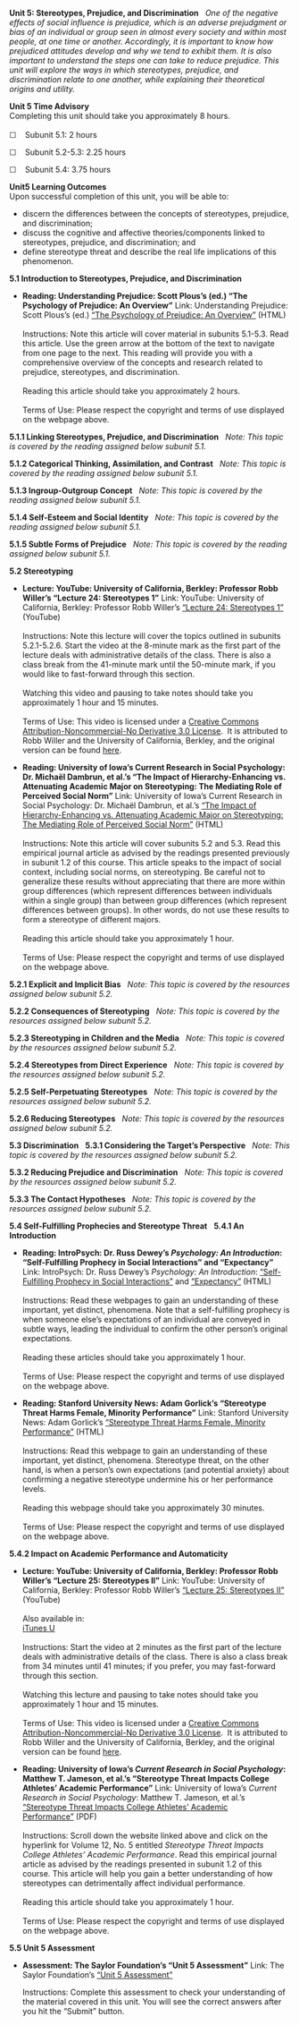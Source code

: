 **Unit 5: Stereotypes, Prejudice, and Discrimination** <span
id="5"></span> 
*One of the negative effects of social influence is prejudice, which is
an adverse prejudgment or bias of an individual or group seen in almost
every society and within most people, at one time or another.
Accordingly, it is important to know how prejudiced attitudes develop
and why we tend to exhibit them. It is also important to understand the
steps one can take to reduce prejudice. This unit will explore the ways
in which stereotypes, prejudice, and discrimination relate to one
another, while explaining their theoretical origins and utility.*

**Unit 5 Time Advisory**  
Completing this unit should take you approximately 8 hours.  
    
 ☐    Subunit 5.1: 2 hours  
  
 ☐    Subunit 5.2-5.3: 2.25 hours  
  
 ☐    Subunit 5.4: 3.75 hours

**Unit5 Learning Outcomes**  
Upon successful completion of this unit, you will be able to:
-   discern the differences between the concepts of stereotypes,
    prejudice, and discrimination;
-   discuss the cognitive and affective theories/components linked to
    stereotypes, prejudice, and discrimination; and
-   define stereotype threat and describe the real life implications of
    this phenomenon.

**5.1 Introduction to Stereotypes, Prejudice, and Discrimination** <span
id="5.1"></span> 
-   **Reading: Understanding Prejudice: Scott Plous’s (ed.) “The
    Psychology of Prejudice: An Overview”**
    Link: Understanding Prejudice: Scott Plous’s (ed.) [“The Psychology
    of Prejudice: An
    Overview”](http://www.understandingprejudice.org/apa/english/) (HTML)  
        
     Instructions: Note this article will cover material in subunits
    5.1-5.3. Read this article. Use the green arrow at the bottom of the
    text to navigate from one page to the next. This reading will
    provide you with a comprehensive overview of the concepts and
    research related to prejudice, stereotypes, and discrimination.   
        
     Reading this article should take you approximately 2 hours.  
        
     Terms of Use: Please respect the copyright and terms of use
    displayed on the webpage above.

**5.1.1 Linking Stereotypes, Prejudice, and Discrimination** <span
id="5.1.1"></span> 
*Note: This topic is covered by the reading assigned below subunit 5.1.*

**5.1.2 Categorical Thinking, Assimilation, and Contrast** <span
id="5.1.2"></span> 
*Note: This topic is covered by the reading assigned below subunit 5.1.*

**5.1.3 Ingroup-Outgroup Concept** <span id="5.1.3"></span> 
*Note: This topic is covered by the reading assigned below subunit 5.1.*

**5.1.4 Self-Esteem and Social Identity** <span id="5.1.4"></span> 
*Note: This topic is covered by the reading assigned below subunit 5.1.*

**5.1.5 Subtle Forms of Prejudice** <span id="5.1.5"></span> 
*Note: This topic is covered by the reading assigned below subunit 5.1.*

**5.2 Stereotyping** <span id="5.2"></span> 
-   **Lecture: YouTube: University of California, Berkley: Professor
    Robb Willer’s “Lecture 24: Stereotypes 1”**
    Link: YouTube: University of California, Berkley: Professor Robb
    Willer’s [“Lecture 24: Stereotypes
    1”](http://www.youtube.com/watch?v=2g32NEeXii0) (YouTube)  
        
     Instructions: Note this lecture will cover the topics outlined in
    subunits 5.2.1-5.2.6. Start the video at the 8-minute mark as the
    first part of the lecture deals with administrative details of the
    class. There is also a class break from the 41-minute mark until the
    50-minute mark, if you would like to fast-forward through this
    section.  
        
     Watching this video and pausing to take notes should take you
    approximately 1 hour and 15 minutes.  
        
     Terms of Use: This video is licensed under a [Creative Commons
    Attribution-Noncommercial-No Derivative 3.0
    License](http://creativecommons.org/licenses/by-nc-nd/3.0/).  It is
    attributed to Robb Willer and the University of California, Berkley,
    and the original version can be found
    [here](http://www.youtube.com/playlist?list=PL1317EA5E1CA2DA9A).

-   **Reading: University of Iowa’s Current Research in Social
    Psychology: Dr. Michaël Dambrun, et al.’s “The Impact of
    Hierarchy-Enhancing vs. Attenuating Academic Major on Stereotyping:
    The Mediating Role of Perceived Social Norm”**
    Link: University of Iowa’s Current Research in Social
    Psychology: Dr. Michaël Dambrun, et al.’s [“The Impact of
    Hierarchy-Enhancing vs. Attenuating Academic Major on Stereotyping:
    The Mediating Role of Perceived Social
    Norm”](http://www.uiowa.edu/~grpproc/crisp/crisp.7.8.htm) (HTML)  
        
     Instructions: Note this article will cover subunits 5.2 and 5.3.
    Read this empirical journal article as advised by the readings
    presented previously in subunit 1.2 of this course. This article
    speaks to the impact of social context, including social norms, on
    stereotyping. Be careful not to generalize these results without
    appreciating that there are more within group differences (which
    represent differences between individuals within a single group)
    than between group differences (which represent differences between
    groups). In other words, do not use these results to form a
    stereotype of different majors.   
        
     Reading this article should take you approximately 1 hour.  
        
     Terms of Use: Please respect the copyright and terms of use
    displayed on the webpage above.

**5.2.1 Explicit and Implicit Bias** <span id="5.2.1"></span> 
*Note: This topic is covered by the resources assigned below subunit
5.2.*

**5.2.2 Consequences of Stereotyping** <span id="5.2.2"></span> 
*Note: This topic is covered by the resources assigned below subunit
5.2.*

**5.2.3 Stereotyping in Children and the Media** <span
id="5.2.3"></span> 
*Note: This topic is covered by the resources assigned below subunit
5.2.*

**5.2.4 Stereotypes from Direct Experience** <span id="5.2.4"></span> 
*Note: This topic is covered by the resources assigned below subunit
5.2.*

**5.2.5 Self-Perpetuating Stereotypes** <span id="5.2.5"></span> 
*Note: This topic is covered by the resources assigned below subunit
5.2.*

**5.2.6 Reducing Stereotypes** <span id="5.2.6"></span> 
*Note: This topic is covered by the resources assigned below subunit
5.2.*

**5.3 Discrimination** <span id="5.3"></span> 
**5.3.1 Considering the Target’s Perspective** <span id="5.3.1"></span> 
*Note: This topic is covered by the resources assigned below subunit
5.2.*

**5.3.2 Reducing Prejudice and Discrimination** <span
id="5.3.2"></span> 
*Note: This topic is covered by the resources assigned below subunit
5.2.*

**5.3.3 The Contact Hypotheses** <span id="5.3.3"></span> 
*Note: This topic is covered by the resources assigned below subunit
5.2.*

**5.4 Self-Fulfilling Prophecies and Stereotype Threat** <span
id="5.4"></span> 
**5.4.1 An Introduction** <span id="5.4.1"></span> 
-   **Reading: IntroPsych: Dr. Russ Dewey’s *Psychology: An
    Introduction*: “Self-Fulfilling Prophecy in Social Interactions” and
    “Expectancy”**
    Link: IntroPsych: Dr. Russ Dewey’s *Psychology: An Introduction*:
    [“Self-Fulfilling Prophecy in Social
    Interactions”](http://www.intropsych.com/ch15_social/self-fulfilling_prophecy_in_social_interactions.html)
    and
    [“Expectancy”](http://www.intropsych.com/ch15_social/expectancy.html)
    (HTML)  
        
     Instructions: Read these webpages to gain an understanding of these
    important, yet distinct, phenomena. Note that a self-fulfilling
    prophecy is when someone else’s expectations of an individual are
    conveyed in subtle ways, leading the individual to confirm the other
    person’s original expectations.  
        
     Reading these articles should take you approximately 1 hour.  
        
     Terms of Use: Please respect the copyright and terms of use
    displayed on the webpage above.

-   **Reading: Stanford University News: Adam Gorlick’s “Stereotype
    Threat Harms Female, Minority Performance”**
    Link: Stanford University News: Adam Gorlick’s [“Stereotype Threat
    Harms Female, Minority
    Performance”](http://news.stanford.edu/news/2009/february25/stereotype-threat-harms-latent-ability-022509.html) (HTML)  
        
     Instructions: Read this webpage to gain an understanding of these
    important, yet distinct, phenomena. Stereotype threat, on the other
    hand, is when a person’s own expectations (and potential anxiety)
    about confirming a negative stereotype undermine his or her
    performance levels.  
        
     Reading this webpage should take you approximately 30 minutes.  
        
     Terms of Use: Please respect the copyright and terms of use
    displayed on the webpage above.

**5.4.2 Impact on Academic Performance and Automaticity** <span
id="5.4.2"></span> 
-   **Lecture: YouTube: University of California, Berkley: Professor
    Robb Willer’s “Lecture 25: Stereotypes II”**
    Link: YouTube: University of California, Berkley: Professor Robb
    Willer’s [“Lecture 25: Stereotypes
    II”](http://www.youtube.com/watch?v=J9p_5pu8T2o) (YouTube)  
        
     Also available in:  
     [iTunes
    U](http://itunes.apple.com/us/podcast/lecture-25-stereotypes-ii/id354825323?i=80684026)  
        
     Instructions: Start the video at 2 minutes as the first part of the
    lecture deals with administrative details of the class. There is
    also a class break from 34 minutes until 41 minutes; if you prefer,
    you may fast-forward through this section.  
        
     Watching this lecture and pausing to take notes should take you
    approximately 1 hour and 15 minutes.  
        
     Terms of Use: This video is licensed under a [Creative Commons
    Attribution-Noncommercial-No Derivative 3.0
    License](http://creativecommons.org/licenses/by-nc-nd/3.0/).  It is
    attributed to Robb Willer and the University of California, Berkley,
    and the original version can be found
    [here](http://www.youtube.com/playlist?list=PL1317EA5E1CA2DA9A).

-   **Reading: University of Iowa’s *Current Research in Social
    Psychology*: Matthew T. Jameson, et al.’s “Stereotype Threat Impacts
    College Athletes’ Academic Performance”**
    Link: University of Iowa’s *Current Research in Social
    Psychology*: Matthew T. Jameson, et al.’s [“Stereotype Threat
    Impacts College Athletes’ Academic
    Performance”](http://www.uiowa.edu/~grpproc/crisp/prior.html) (PDF)  
        
     Instructions: Scroll down the website linked above and click on the
    hyperlink for Volume 12, No. 5 entitled *Stereotype Threat Impacts
    College Athletes’ Academic Performance*. Read this empirical journal
    article as advised by the readings presented in subunit 1.2 of this
    course. This article will help you gain a better understanding of
    how stereotypes can detrimentally affect individual performance.   
        
     Reading this article should take you approximately 1 hour.  
        
     Terms of Use: Please respect the copyright and terms of use
    displayed on the webpage above.

**5.5 Unit 5 Assessment** <span id="5.5"></span> 
-   **Assessment: The Saylor Foundation’s “Unit 5 Assessment”**
    <span id=":51" dir="ltr">Link: The Saylor Foundation’s [“Unit 5
    Assessment”](http://school.saylor.org/mod/quiz/view.php?id=1328)  
      
     Instructions: Complete this assessment to check your understanding
    of the material covered in this unit. You will see the correct
    answers after you hit the “Submit” button.</span>


